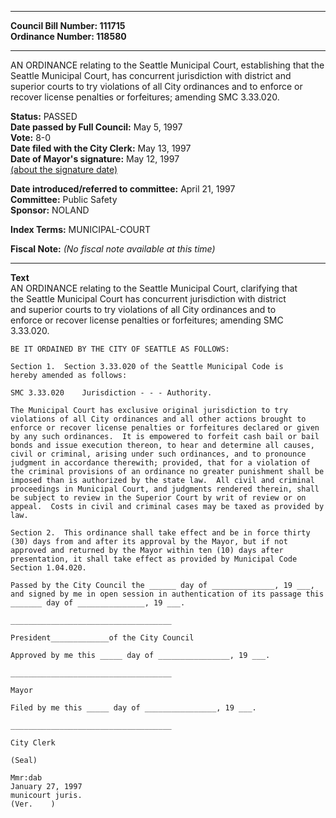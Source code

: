 * * * * *  
  
**Council Bill Number: [](#h0)[](#h2)111715**   
**Ordinance Number: 118580**  
  
* * * * *  
  
AN ORDINANCE relating to the Seattle Municipal Court, establishing that the Seattle Municipal Court, has concurrent jurisdiction with district and superior courts to try violations of all City ordinances and to enforce or recover license penalties or forfeitures; amending SMC 3.33.020.  
  
**Status:** PASSED   
**Date passed by Full Council:** May 5, 1997   
**Vote:** 8-0   
**Date filed with the City Clerk:** May 13, 1997   
**Date of Mayor's signature:** May 12, 1997   
[(about the signature date)](/~public/approvaldate.htm)   
  
  
**Date introduced/referred to committee:** April 21, 1997   
**Committee:** Public Safety   
**Sponsor:** NOLAND   
  
**Index Terms:** MUNICIPAL-COURT  
  
**Fiscal Note:** *(No fiscal note available at this time)*  
  
* * * * *  
  
**Text**  
    AN ORDINANCE relating to the Seattle Municipal Court, clarifying that  
    the Seattle Municipal Court has concurrent jurisdiction with district  
    and superior courts to try violations of all City ordinances and to  
    enforce or recover license penalties or forfeitures; amending SMC  
    3.33.020.  
  
    BE IT ORDAINED BY THE CITY OF SEATTLE AS FOLLOWS:  
  
    Section 1.  Section 3.33.020 of the Seattle Municipal Code is  
    hereby amended as follows:  
  
    SMC 3.33.020    Jurisdiction - - - Authority.  
  
    The Municipal Court has exclusive original jurisdiction to try  
    violations of all City ordinances and all other actions brought to  
    enforce or recover license penalties or forfeitures declared or given  
    by any such ordinances.  It is empowered to forfeit cash bail or bail  
    bonds and issue execution thereon, to hear and determine all causes,  
    civil or criminal, arising under such ordinances, and to pronounce  
    judgment in accordance therewith; provided, that for a violation of  
    the criminal provisions of an ordinance no greater punishment shall be  
    imposed than is authorized by the state law.  All civil and criminal  
    proceedings in Municipal Court, and judgments rendered therein, shall  
    be subject to review in the Superior Court by writ of review or on  
    appeal.  Costs in civil and criminal cases may be taxed as provided by  
    law.  
  
    Section 2.  This ordinance shall take effect and be in force thirty  
    (30) days from and after its approval by the Mayor, but if not  
    approved and returned by the Mayor within ten (10) days after  
    presentation, it shall take effect as provided by Municipal Code  
    Section 1.04.020.  
  
    Passed by the City Council the ______ day of ______________, 19 ___,  
    and signed by me in open session in authentication of its passage this  
    _______ day of _______________, 19 ___.  
  
    ____________________________________  
  
    President_____________of the City Council  
  
    Approved by me this _____ day of ________________, 19 ___.  
  
    ____________________________________  
  
    Mayor  
  
    Filed by me this _____ day of ________________, 19 ___.  
  
    ____________________________________  
  
    City Clerk  
  
    (Seal)  
  
    Mmr:dab  
    January 27, 1997  
    municourt juris.  
    (Ver.    )  
